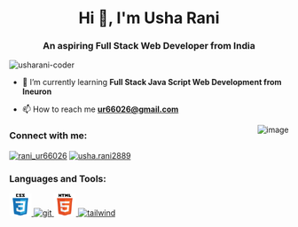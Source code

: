 <h1 align="center">Hi 👋, I'm Usha Rani</h1>
<h3 align="center">An aspiring Full Stack Web Developer from India</h3>

<p align="left"> <img src="https://komarev.com/ghpvc/?username=usharani-coder&label=Profile%20views&color=0e75b6&style=flat" alt="usharani-coder" /> </p>

- 🌱 I’m currently learning **Full Stack Java Script Web Development from Ineuron**

- 📫 How to reach me **ur66026@gmail.com**

<img align="right" alt="image"  src="https://www.google.com/url?sa=i&url=https%3A%2F%2Fsanjmgr.netlify.app%2F&psig=AOvVaw3Qe4L9hIxgcD50WrUOPkng&ust=1664694998517000&source=images&cd=vfe&ved=0CAwQjRxqFwoTCOCqueedvfoCFQAAAAAdAAAAABAj " >
<h3 align="left">Connect with me:</h3>
<p align="left">
<a href="https://twitter.com/rani_ur66026" target="blank"><img align="center" src="https://raw.githubusercontent.com/rahuldkjain/github-profile-readme-generator/master/src/images/icons/Social/twitter.svg" alt="rani_ur66026" height="30" width="40" /></a>
<a href="https://instagram.com/usha.rani2889" target="blank"><img align="center" src="https://raw.githubusercontent.com/rahuldkjain/github-profile-readme-generator/master/src/images/icons/Social/instagram.svg" alt="usha.rani2889" height="30" width="40" /></a>
</p>

<h3 align="left">Languages and Tools:</h3>
<p align="left"> <a href="https://www.w3schools.com/css/" target="_blank" rel="noreferrer"> <img src="https://raw.githubusercontent.com/devicons/devicon/master/icons/css3/css3-original-wordmark.svg" alt="css3" width="40" height="40"/> </a> <a href="https://git-scm.com/" target="_blank" rel="noreferrer"> <img src="https://www.vectorlogo.zone/logos/git-scm/git-scm-icon.svg" alt="git" width="40" height="40"/> </a> <a href="https://www.w3.org/html/" target="_blank" rel="noreferrer"> <img src="https://raw.githubusercontent.com/devicons/devicon/master/icons/html5/html5-original-wordmark.svg" alt="html5" width="40" height="40"/> </a> <a href="https://tailwindcss.com/" target="_blank" rel="noreferrer"> <img src="https://www.vectorlogo.zone/logos/tailwindcss/tailwindcss-icon.svg" alt="tailwind" width="40" height="40"/> </a> </p>
